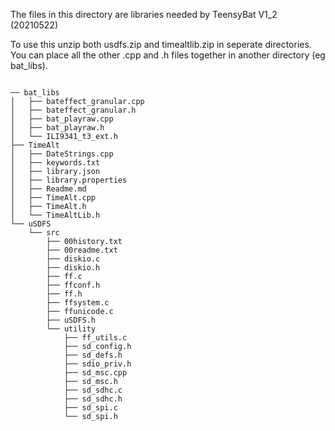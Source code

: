 The files in this directory are libraries needed by TeensyBat V1_2 (20210522)

To use this unzip both usdfs.zip and timealtlib.zip in seperate directories. 
You can place all the other .cpp and .h files together in another directory (eg bat_libs).


<pre><code>
── bat_libs
│   ├── bateffect_granular.cpp
│   ├── bateffect_granular.h
│   ├── bat_playraw.cpp
│   ├── bat_playraw.h
│   └── ILI9341_t3_ext.h
├── TimeAlt
│   ├── DateStrings.cpp
│   ├── keywords.txt
│   ├── library.json
│   ├── library.properties
│   ├── Readme.md
│   ├── TimeAlt.cpp
│   ├── TimeAlt.h
│   └── TimeAltLib.h
└── uSDFS
    └── src
        ├── 00history.txt
        ├── 00readme.txt
        ├── diskio.c
        ├── diskio.h
        ├── ff.c
        ├── ffconf.h
        ├── ff.h
        ├── ffsystem.c
        ├── ffunicode.c
        ├── uSDFS.h
        └── utility
            ├── ff_utils.c
            ├── sd_config.h
            ├── sd_defs.h
            ├── sdio_priv.h
            ├── sd_msc.cpp
            ├── sd_msc.h
            ├── sd_sdhc.c
            ├── sd_sdhc.h
            ├── sd_spi.c
            └── sd_spi.h
            
            </code></pre>
